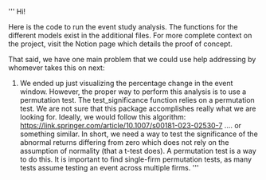 '''
Hi! 

Here is the code to run the event study analysis. The functions for the different models exist in the additional files. 
For more complete context on the project, visit the Notion page which details the proof of concept. 

That said, we have one main problem that we could use help addressing by whomever takes this on next: 
1. We ended up just visualizing the percentage change in the event window. However, the proper way to perform this analysis is to use a permutation test.
The test_significance function relies on a permutation test. We are not sure that this package accomplishes really what we are looking for. 
Ideally, we would follow this algorithm: https://link.springer.com/article/10.1007/s00181-023-02530-7 .... or something similar. 
In short, we need a way to test the significance of the abnormal returns differing from zero which does not rely on the assumption of normality (that a t-test does).
A permutation test is a way to do this. It is important to find single-firm permutation tests, as many tests assume testing an event across multiple firms.
'''
